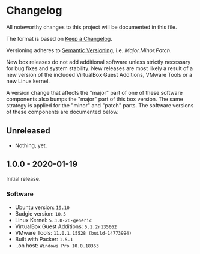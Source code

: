 # Changelog

All noteworthy changes to this project will be documented in this file.

The format is based on [Keep a Changelog][changelog-1].

Versioning adheres to [Semantic Versioning][changelog-2], i.e.
*Major.Minor.Patch*.

New box releases do not add additional software unless strictly necessary for
bug fixes and system stability. New releases are most likely a result of a new
version of the included VirtualBox Guest Additions, VMware Tools or a new Linux
kernel.

A version change that affects the "major" part of one of these software
components also bumps the "major" part of this box version. The same strategy is
applied for the "minor" and "patch" parts. The software versions of these
components are documented below.

[changelog-1]: http://keepachangelog.com/en/1.0.0/
[changelog-2]: http://semver.org/spec/v2.0.0.html

## Unreleased

- Nothing, yet.

## 1.0.0 - 2020-01-19

Initial release.

### Software

- Ubuntu version: `19.10`
- Budgie version: `10.5`
- Linux Kernel: `5.3.0-26-generic`
- VirtualBox Guest Additions: `6.1.2r135662`
- VMware Tools: `11.0.1.15528 (build-14773994)`
- Built with Packer: `1.5.1`
- ..on host: `Windows Pro 10.0.18363`
